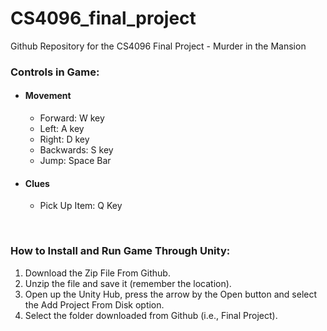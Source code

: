 # CS4096_final_project
Github Repository for the CS4096 Final Project - Murder in the Mansion

### Controls in Game:
 - #### Movement
   - Forward: W key
   - Left: A key
   - Right: D key
   - Backwards: S key
   - Jump: Space Bar
 - #### Clues
   - Pick Up Item: Q Key

  <br>

  ### How to Install and Run Game Through Unity:
  1. Download the Zip File From Github.
  2. Unzip the file and save it (remember the location).
  3. Open up the Unity Hub, press the arrow by the Open button and select the Add Project From Disk option.
  4. Select the folder downloaded from Github (i.e., Final Project).
